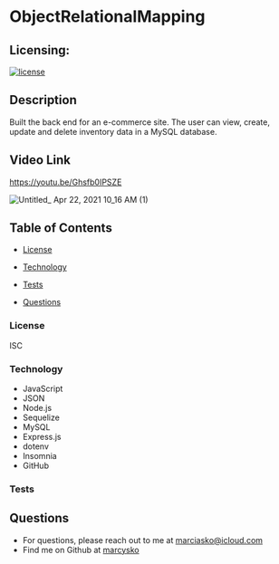 # ObjectRelationalMapping

## Licensing:
  [![license](https://img.shields.io/badge/license-ISC-yellow)](https://shields.io)

## Description
Built the back end for an e-commerce site. The user can view, create, update and delete inventory data in a MySQL database.
## Video Link
https://youtu.be/Ghsfb0IPSZE

![Untitled_ Apr 22, 2021 10_16 AM (1)](https://media.giphy.com/media/V7bUT7FmREPsuQpwcH/giphy.gif)

## Table of Contents
 
  * [License](#License)
  
  * [Technology](#Technology)
  
  * [Tests](#Tests)
  
  * [Questions](#Questions)


### License
ISC
### Technology

- JavaScript
- JSON
- Node.js 
- Sequelize
- MySQL 
- Express.js 
- dotenv
- Insomnia
- GitHub 

### Tests


## Questions
* For questions, please reach out to me at marciasko@icloud.com
* Find me on Github at [marcysko](http://github.com/marcysko)
